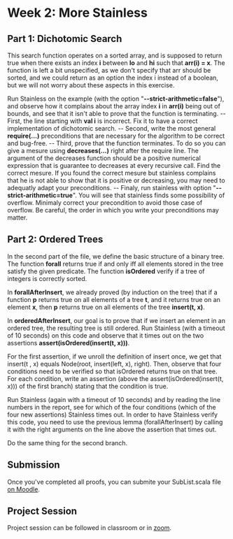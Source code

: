 # Week 2: More Stainless

## Part 1: Dichotomic Search

This search function operates on a sorted array, and is supposed to return true when there exists an index **i** between **lo** and **hi** such that **arr(i) = x**. The function is left a bit unspecified, as we don't specify that arr should be sorted, and we could return as an option the index i instead of a boolean, but we will not worry about these aspects in this exercise.

Run Stainless on the example (with the option "**--strict-arithmetic=false**"), and observe how it complains about the array index **i** in **arr(i)** being out of bounds, and see that it isn't able to prove that the function is terminating.
  -- First, the line starting with **val i** is incorrect. Fix it to have a correct implementation of dichotomic search. 
  -- Second, write the most general **require(...)** preconditions that are necessary for the algorithm to be correct and bug-free. 
  -- Third, prove that the function terminates. To do so you can give a mesure using **decreases(...)** right after the require line. The argument of the decreases function should be a positive numerical expression that is guarantee to decreases at every recursive call. Find the correct mesure. If you found the correct mesure but stainless complains that he is not able to show that it is positive or decreasing, you may need to adequatly adapt your preconditions.
  -- Finaly, run stainless with option "**--strict-arithmetic=true**". You will see that stainless finds some possibility of overflow. Minimaly correct your precondition to avoid those case of overflow. Be careful, the order in which you write your preconditions may matter.

## Part 2: Ordered  Trees

In the second part of the file, we define the basic structure of a binary tree. The function **forall** returns true if and only iff all elements stored in the tree satisfy the given predicate. The function **isOrdered** verify if a tree of integers is correctly sorted.

In **forallAfterInsert**, we already proved (by induction on the tree) that if a function **p** returns true on all elements of a tree **t**, and it returns true on an element **x**, then **p** returns true on all elements of the tree **insert(t, x)**.

In **orderedAfterInsert**, our goal is to prove that if we insert an element in an ordered tree, the resulting tree is still ordered. Run Stainless (with a timeout of 10 seconds) on this code and observe that it times out on the two assertions **assert(isOrdered(insert(t, x)))**.

For the first assertion, if we unroll the definition of insert once, we get that insert(t , x) equals Node(root, insert(left, x), right). Then, observe that four conditions need to be verified so that isOrdered returns true on that tree. For each condition, write an assertion (above the assert(isOrdered(insert(t, x))) of the first branch) stating that the condition is true.

Run Stainless (again with a timeout of 10 seconds) and by reading the line numbers in the report, see for which of the four conditions (which of the four new assertions) Stainless times out. In order to have Stainless verify this code, you need to use the previous lemma (forallAfterInsert) by calling it with the right arguments on the line above the assertion that times out.

Do the same thing for the second branch. 




## Submission
Once you've completed all proofs, you can submite your SubList.scala file [on Moodle](https://moodle.epfl.ch/mod/assign/view.php?id=1092878).

## Project Session
Project session can be followed in classroom or in [zoom](https://epfl.zoom.us/j/69030789600).
